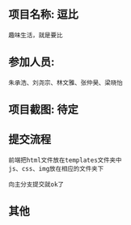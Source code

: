 ## 项目名称: 逗比

	趣味生活，就是要比

## 参加人员:

	朱承浩、刘尧宗、林文雅、张仲昊、梁晓怡

## 项目截图: 待定


## 提交流程

	前端把html文件放在templates文件夹中
	js、css、img放在相应的文件夹下

	向主分支提交就ok了

## 其他
